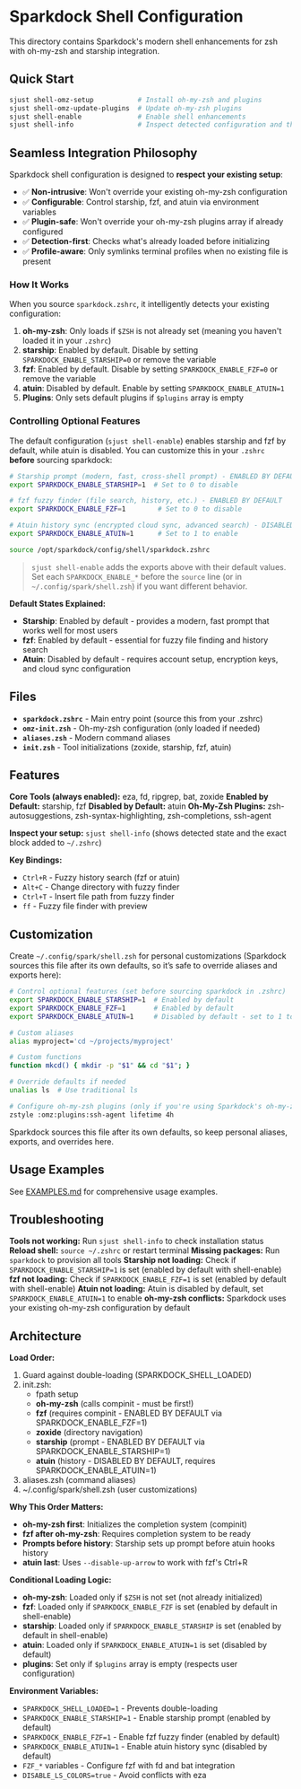 # Sparkdock Shell Configuration

This directory contains Sparkdock's modern shell enhancements for zsh with oh-my-zsh and starship integration.

## Quick Start

```bash
sjust shell-omz-setup           # Install oh-my-zsh and plugins
sjust shell-omz-update-plugins  # Update oh-my-zsh plugins
sjust shell-enable              # Enable shell enhancements
sjust shell-info                # Inspect detected configuration and the zshrc snippet Sparkdock adds
```

## Seamless Integration Philosophy

Sparkdock shell configuration is designed to **respect your existing setup**:

- ✅ **Non-intrusive**: Won't override your existing oh-my-zsh configuration
- ✅ **Configurable**: Control starship, fzf, and atuin via environment variables
- ✅ **Plugin-safe**: Won't override your oh-my-zsh plugins array if already configured
- ✅ **Detection-first**: Checks what's already loaded before initializing
- ✅ **Profile-aware**: Only symlinks terminal profiles when no existing file is present

### How It Works

When you source `sparkdock.zshrc`, it intelligently detects your existing configuration:

1. **oh-my-zsh**: Only loads if `$ZSH` is not already set (meaning you haven't loaded it in your `.zshrc`)
2. **starship**: Enabled by default. Disable by setting `SPARKDOCK_ENABLE_STARSHIP=0` or remove the variable
3. **fzf**: Enabled by default. Disable by setting `SPARKDOCK_ENABLE_FZF=0` or remove the variable
4. **atuin**: Disabled by default. Enable by setting `SPARKDOCK_ENABLE_ATUIN=1`
5. **Plugins**: Only sets default plugins if `$plugins` array is empty

### Controlling Optional Features

The default configuration (`sjust shell-enable`) enables starship and fzf by default, while atuin is disabled. You can customize this in your `.zshrc` **before** sourcing sparkdock:

```bash
# Starship prompt (modern, fast, cross-shell prompt) - ENABLED BY DEFAULT
export SPARKDOCK_ENABLE_STARSHIP=1  # Set to 0 to disable

# fzf fuzzy finder (file search, history, etc.) - ENABLED BY DEFAULT
export SPARKDOCK_ENABLE_FZF=1        # Set to 0 to disable

# Atuin history sync (encrypted cloud sync, advanced search) - DISABLED BY DEFAULT
export SPARKDOCK_ENABLE_ATUIN=1      # Set to 1 to enable

source /opt/sparkdock/config/shell/sparkdock.zshrc
```

> `sjust shell-enable` adds the exports above with their default values. Set each `SPARKDOCK_ENABLE_*` before the `source` line (or in `~/.config/spark/shell.zsh`) if you want different behavior.

**Default States Explained:**

- **Starship**: Enabled by default - provides a modern, fast prompt that works well for most users
- **fzf**: Enabled by default - essential for fuzzy file finding and history search
- **Atuin**: Disabled by default - requires account setup, encryption keys, and cloud sync configuration

## Files

- **`sparkdock.zshrc`** - Main entry point (source this from your .zshrc)
- **`omz-init.zsh`** - Oh-my-zsh configuration (only loaded if needed)
- **`aliases.zsh`** - Modern command aliases
- **`init.zsh`** - Tool initializations (zoxide, starship, fzf, atuin)

## Features

**Core Tools (always enabled):** eza, fd, ripgrep, bat, zoxide
**Enabled by Default:** starship, fzf
**Disabled by Default:** atuin
**Oh-My-Zsh Plugins:** zsh-autosuggestions, zsh-syntax-highlighting, zsh-completions, ssh-agent

**Inspect your setup:** `sjust shell-info` (shows detected state and the exact block added to `~/.zshrc`)

**Key Bindings:**

- `Ctrl+R` - Fuzzy history search (fzf or atuin)
- `Alt+C` - Change directory with fuzzy finder
- `Ctrl+T` - Insert file path from fuzzy finder
- `ff` - Fuzzy file finder with preview

## Customization

Create `~/.config/spark/shell.zsh` for personal customizations (Sparkdock sources this file after its own defaults, so it’s safe to override aliases and exports here):

```bash
# Control optional features (set before sourcing sparkdock in .zshrc)
export SPARKDOCK_ENABLE_STARSHIP=1  # Enabled by default
export SPARKDOCK_ENABLE_FZF=1       # Enabled by default
export SPARKDOCK_ENABLE_ATUIN=1     # Disabled by default - set to 1 to enable

# Custom aliases
alias myproject='cd ~/projects/myproject'

# Custom functions
function mkcd() { mkdir -p "$1" && cd "$1"; }

# Override defaults if needed
unalias ls  # Use traditional ls

# Configure oh-my-zsh plugins (only if you're using Sparkdock's oh-my-zsh init)
zstyle :omz:plugins:ssh-agent lifetime 4h
```

Sparkdock sources this file after its own defaults, so keep personal aliases, exports, and overrides here.

## Usage Examples

See [EXAMPLES.md](EXAMPLES.md) for comprehensive usage examples.

## Troubleshooting

**Tools not working:** Run `sjust shell-info` to check installation status
**Reload shell:** `source ~/.zshrc` or restart terminal
**Missing packages:** Run `sparkdock` to provision all tools
**Starship not loading:** Check if `SPARKDOCK_ENABLE_STARSHIP=1` is set (enabled by default with shell-enable)
**fzf not loading:** Check if `SPARKDOCK_ENABLE_FZF=1` is set (enabled by default with shell-enable)
**Atuin not loading:** Atuin is disabled by default, set `SPARKDOCK_ENABLE_ATUIN=1` to enable
**oh-my-zsh conflicts:** Sparkdock uses your existing oh-my-zsh configuration by default

## Architecture

**Load Order:**

1. Guard against double-loading (SPARKDOCK_SHELL_LOADED)
2. init.zsh:
   - fpath setup
   - **oh-my-zsh** (calls compinit - must be first!)
   - **fzf** (requires compinit - ENABLED BY DEFAULT via SPARKDOCK_ENABLE_FZF=1)
   - **zoxide** (directory navigation)
   - **starship** (prompt - ENABLED BY DEFAULT via SPARKDOCK_ENABLE_STARSHIP=1)
   - **atuin** (history - DISABLED BY DEFAULT, requires SPARKDOCK_ENABLE_ATUIN=1)
3. aliases.zsh (command aliases)
4. ~/.config/spark/shell.zsh (user customizations)

**Why This Order Matters:**

- **oh-my-zsh first**: Initializes the completion system (compinit)
- **fzf after oh-my-zsh**: Requires completion system to be ready
- **Prompts before history**: Starship sets up prompt before atuin hooks history
- **atuin last**: Uses `--disable-up-arrow` to work with fzf's Ctrl+R

**Conditional Loading Logic:**

- **oh-my-zsh**: Loaded only if `$ZSH` is not set (not already initialized)
- **fzf**: Loaded only if `SPARKDOCK_ENABLE_FZF` is set (enabled by default in shell-enable)
- **starship**: Loaded only if `SPARKDOCK_ENABLE_STARSHIP` is set (enabled by default in shell-enable)
- **atuin**: Loaded only if `SPARKDOCK_ENABLE_ATUIN=1` is set (disabled by default)
- **plugins**: Set only if `$plugins` array is empty (respects user configuration)

**Environment Variables:**

- `SPARKDOCK_SHELL_LOADED=1` - Prevents double-loading
- `SPARKDOCK_ENABLE_STARSHIP=1` - Enable starship prompt (enabled by default)
- `SPARKDOCK_ENABLE_FZF=1` - Enable fzf fuzzy finder (enabled by default)
- `SPARKDOCK_ENABLE_ATUIN=1` - Enable atuin history sync (disabled by default)
- `FZF_*` variables - Configure fzf with fd and bat integration
- `DISABLE_LS_COLORS=true` - Avoid conflicts with eza
